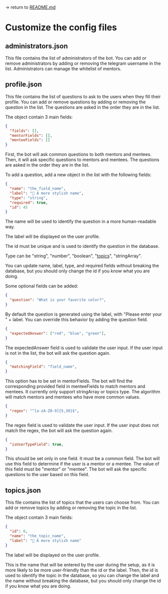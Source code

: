 -> return to [README.md](../README.md)
# Customize the config files

## administrators.json
This file contains the list of administrators of the bot. You can add or remove administrators by adding or removing the telegram username in the list. Administrators can manage the whitelist of mentors.

## profile.json
This file contains the list of questions to ask to the users when they fill their profile. You can add or remove questions by adding or removing the question in the list. The questions are asked in the order they are in the list.

The object contain 3 main fields:
```json	
{
  "fields": [],
  "mentorFields": [],
  "menteeFields": []
}
```
First, the bot will ask common questions to both mentors and mentees. Then, it will ask specific questions to mentors and mentees. The questions are asked in the order they are in the list.

To add a question, add a new object in the list with the following fields:
```json	
{
  "name": "the_field_name",
  "label": "📙 A more stylish name",
  "type": "string",
  "required": true,
  "id": 45
}
```

The name will be used to identify the question in a more human-readable way.

The label will be displayed on the user profile.

The id must be unique and is used to identify the question in the database.

Type can be "string", "number", "boolean", "[topics](#topicsjson)", "stringArray".

You can update name, label, type, and required fields without breaking the database, but you should only change the id if you know what you are doing.

Some optional fields can be added:
```json	
{
  "question": "What is your favorite color?",
}
```
By default the question is generated using the label, with "Please enter your " + label. You can override this behavior by adding the question field.

```json	
{
  "expectedAnswer": ["red", "blue", "green"],
}
```
The expectedAnswer field is used to validate the user input. If the user input is not in the list, the bot will ask the question again.

```json	
{
  "matchingField": "field_name",
}
```
This option has to be set in mentorFields. The bot will find the corresponding provided field in menteeFields to match mentors and mentees. It currently only support stringArray or topics type. The algorithm will match mentors and mentees who have more common values.

```json	
{
  "regex": "^[a-zA-Z0-9]{5,30}$",
}
```
The regex field is used to validate the user input. If the user input does not match the regex, the bot will ask the question again.

```json	
{
  "isUserTypeField": true,
}
```
This should be set only in one field. It must be a common field. The bot will use this field to determine if the user is a mentor or a mentee. The value of this field must be "mentor" or "mentee". The bot will ask the specific questions to the user based on this field.

## topics.json
This file contains the list of topics that the users can choose from. You can add or remove topics by adding or removing the topic in the list.

The object contain 3 main fields:
```json	
{
  "id": 0,
  "name": "the_topic_name",
  "label": "📙 A more stylish name"
}
```

The label will be displayed on the user profile.

This is the name that will be entered by the user during the setup, as it is more likely to be more user-friendly than the id or the label. Then, the id is used to identify the topic in the database, so you can change the label and the name without breaking the database, but you should only change the id if you know what you are doing.